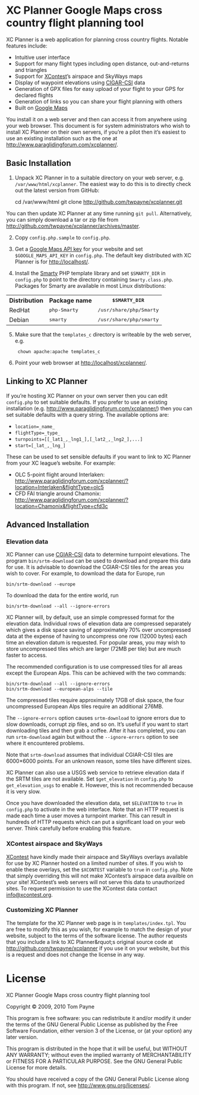 XC Planner Google Maps cross country flight planning tool
=========================================================

XC Planner is a web application for planning cross country flights.  Notable features include:

* Intuitive user interface
* Support for many flight types including open distance, out-and-returns and triangles
* Support for [XContest](http://www.xcontest.org/)&rsquo;s airspace and SkyWays maps
* Display of waypoint elevations using [CIGAR-CSI](http://srtm.csi.cgiar.org/) data
* Generation of GPX files for easy upload of your flight to your GPS for declared flights
* Generation of links so you can share your flight planning with others
* Built on [Google Maps](http://maps.google.com)

You install it on a web server and then can access it from anywhere using your web browser.  This document is for system administrators who wish to install XC Planner on their own servers, if you&rsquo;re a pilot then it&rsquo;s easiest to use an existing installation such as the one at <http://www.paraglidingforum.com/xcplanner/>.


Basic Installation
------------------

1. Unpack XC Planner in to a suitable directory on your web server, e.g. `/var/www/html/xcplanner`.  The easiest way to do this is to directly check out the latest version from GitHub:

	cd /var/www/html
	git clone http://github.com/twpayne/xcplanner.git

You can then update XC Planner at any time running `git pull`.  Alternatively, you can simply download a tar or zip file from <http://github.com/twpayne/xcplanner/archives/master>.

2. Copy `config.php.sample` to `config.php`.

3. Get a [Google Maps API key](http://code.google.com/apis/maps/signup.html) for your website and set `$GOOGLE_MAPS_API_KEY` in `config.php`.  The default key distributed with XC Planner is for <http://localhost/>.

4. Install the [Smarty](http://www.smarty.net/) PHP template library and set `$SMARTY_DIR` in `config.php` to point to the directory containing `Smarty.class.php`.  Packages for Smarty are available in most Linux distributions:
  <table>
	<tr><th> Distribution </th><th>     Package name      </th><th><tt> $SMARTY_DIR           </tt></th></tr>
	<tr><td> RedHat       </td><td><tt> php-Smarty   </tt></td><td><tt> /usr/share/php/Smarty </tt></td></tr>
	<tr><td> Debian       </td><td><tt> smarty       </tt></td><td><tt> /usr/share/php/smarty </tt></td></tr>
  </table>

5. Make sure that the `templates_c` directory is writeable by the web server, e.g.

		chown apache:apache templates_c

6. Point your web browser at <http://localhost/xcplanner/>.


Linking to XC Planner
---------------------

If you&rsquo;re hosting XC Planner on your own server then you can edit `config.php` to set suitable defaults.  If you prefer to use an existing installation (e.g. <http://www.paraglidingforum.com/xcplanner/>) then you can set suitable defaults with a query string.  The available options are:

* `location=_name_`
* `flightType=_type_`
* `turnpoints=[[_lat1_,_lng1_],[_lat2_,_lng2_],...]`
* `start=[_lat_,_lng_]`

These can be used to set sensible defaults if you want to link to XC Planner from your XC league&rsquo;s website.  For example:

* OLC 5-point flight around Interlaken: <http://www.paraglidingforum.com/xcplanner/?location=Interlaken&flightType=olc5>
* CFD FAI triangle around Chamonix: <http://www.paraglidingforum.com/xcplanner/?location=Chamonix&flightType=cfd3c>


Advanced Installation
---------------------

### Elevation data ###

XC Planner can use [CGIAR-CSI](http://srtm.csi.cgiar.org/) data to determine turnpoint elevations.  The program `bin/srtm-download` can be used to download and prepare this data for use.  It is advisable to download the CGIAR-CSI tiles for the areas you wish to cover. For example, to download the data for Europe, run

	bin/srtm-download --europe

To download the data for the entire world, run

	bin/srtm-download --all --ignore-errors

XC Planner will, by default, use an simple compressed format for the elevation data.  Individual rows of elevation data are compressed separately which gives a disk space saving of approximately 70% over uncompressed data at the expense of having to uncompress one row (12000 bytes) each time an elevation datum is requested.  For popular areas, you may wish to store uncompressed tiles which are larger (72MB per tile) but are much faster to access.

The recommended configuration is to use compressed tiles for all areas except the European Alps.  This can be achieved with the two commands:

	bin/srtm-download --all --ignore-errors
	bin/srtm-download --european-alps --tile

The compressed tiles require approximately 17GB of disk space, the four uncompressed European Alps tiles require an additional 276MB.

The `--ignore-errors` option causes `srtm-download` to ignore errors due to slow downloads, corrupt zip files, and so on.  It&rsquo;s useful if you want to start downloading tiles and then grab a coffee.  After it has completed, you can run `srtm-download` again but without the `--ignore-errors` option to see where it encountered problems.

Note that `srtm-download` assumes that individual CGIAR-CSI tiles are 6000&times;6000 points.  For an unknown reason, some tiles have different sizes.

XC Planner can also use a USGS web service to retrieve elevation data if the SRTM tiles are not available.  Set `$get_elevation` in `config.php` to `get_elevation_usgs` to enable it.  However, this is not recommended because it is very slow.

Once you have downloaded the elevation data, set `$ELEVATION` to `true` in `config.php` to activate in the web interface.  Note that an HTTP request is made each time a user moves a turnpoint marker.  This can result in hundreds of HTTP requests which can put a significant load on your web server.  Think carefully before enabling this feature.

### XContest airspace and SkyWays ###

[XContest](http://www.xcontest.org/) have kindly made their airspace and SkyWays overlays available for use by XC Planner hosted on a limited number of sites.  If you wish to enable these overlays, set the `$XCONTEST` variable to `true` in `config.php`.  Note that simply overriding this will not make XContest&rsquo;s airspace data availble on your site!  XContest&rsquo;s web servers will not serve this data to unauthorized sites. To request permission to use the XContest data contact [info@xcontest.org](mailto:info@xcontest.org).


### Customizing XC Planner ###

The template for the XC Planner web page is in `templates/index.tpl`.  You are free to modify this as you wish, for example to match the design of your website, subject to the terms of the software license. The author requests that you include a link to XC Planner&rquot;s original source code at <http://github.com/twpayne/xcplanner> if you use it on your website, but this is a request and does not change the license in any way.


License
=======

XC Planner Google Maps cross country flight planning tool

Copyright &copy; 2009, 2010 Tom Payne

This program is free software: you can redistribute it and/or modify it under the terms of the GNU General Public License as published by the Free Software Foundation, either version 3 of the License, or (at your option) any later version.

This program is distributed in the hope that it will be useful, but WITHOUT ANY WARRANTY; without even the implied warranty of MERCHANTABILITY or FITNESS FOR A PARTICULAR PURPOSE.  See the GNU General Public License for more details.

You should have received a copy of the GNU General Public License along with this program.  If not, see <http://www.gnu.org/licenses/>.
